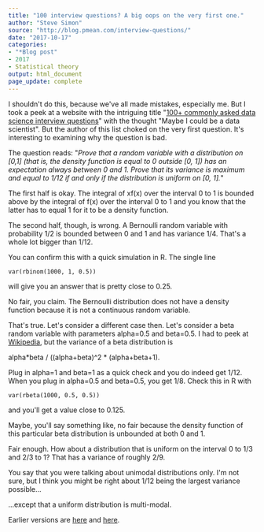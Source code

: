 ```yaml
---
title: "100 interview questions? A big oops on the very first one."
author: "Steve Simon"
source: "http://blog.pmean.com/interview-questions/"
date: "2017-10-17"
categories:
- "*Blog post"
- 2017
- Statistical theory
output: html_document
page_update: complete
---
```


I shouldn't do this, because we've all made mistakes, especially me. But I took a peek at a website with the intriguing title "[100+ commonly asked data science interview questions](http://www.datasciencecentral.com/profiles/blogs/100-commonly-asked-data-science-interview-questions)" with the thought "Maybe I could be a data scientist". But the author of this list choked on the very first question. It's interesting to examining why the question is bad. 

<!---More--->

The question reads: "*Prove that a random variable with a distribution on \[0,1\] (that is, the density function is equal to 0 outside \[0, 1\]) has an expectation always between 0 and 1. Prove that its variance is maximum and equal to 1/12 if and only if the distribution is uniform on \[0, 1\].*"

The first half is okay. The integral of xf(x) over the interval 0 to 1 is bounded above by the integral of f(x) over the interval 0 to 1 and you know that the latter has to equal 1 for it to be a density function.

The second half, though, is wrong. A Bernoulli random variable with probability 1/2 is bounded between 0 and 1 and has variance 1/4. That's a whole lot bigger than 1/12.

You can confirm this with a quick simulation in R. The single line

``` {#rstudio_console_output tabindex="0"}
var(rbinom(1000, 1, 0.5))
```

will give you an answer that is pretty close to 0.25.

No fair, you claim. The Bernoulli distribution does not have a density function because it is not a continuous random variable.

That's true. Let's consider a different case then. Let's consider a beta random variable with parameters alpha=0.5 and beta=0.5. I had to peek at [Wikipedia](https://en.wikipedia.org/wiki/Beta_distribution), but the variance of a beta distribution is

alpha\*beta / ((alpha+beta)\^2 \* (alpha+beta+1).

Plug in alpha=1 and beta=1 as a quick check and you do indeed get 1/12. When you plug in alpha=0.5 and beta=0.5, you get 1/8. Check this in R with

``` {#rstudio_console_output tabindex="0"}
var(rbeta(1000, 0.5, 0.5))
```

and you'll get a value close to 0.125.

Maybe, you'll say something like, no fair because the density function of this particular beta distribution is unbounded at both 0 and 1.

Fair enough. How about a distribution that is uniform on the interval 0 to 1/3 and 2/3 to 1? That has a variance of roughly 2/9.

You say that you were talking about unimodal distributions only. I'm not sure, but I think you might be right about 1/12 being the largest variance possible...

...except that a uniform distribution is multi-modal.

 
Earlier versions are [here][sim1] and [here][sim2].
 
[sim1]: http://blog.pmean.com/interview-questions/
[sim2]: http://new.pmean.com/interview-questions/
 
